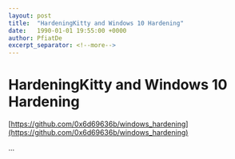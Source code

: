 ```yaml
---
layout: post
title:  "HardeningKitty and Windows 10 Hardening"
date:   1990-01-01 19:55:00 +0000
author: PfiatDe
excerpt_separator: <!--more-->
---
```


# HardeningKitty and Windows 10 Hardening

[https://github.com/0x6d69636b/windows_hardening](https://github.com/0x6d69636b/windows_hardening)

...
<!--more-->
